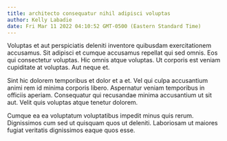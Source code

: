 ```yaml
---
title: architecto consequatur nihil adipisci voluptas
author: Kelly Labadie
date: Fri Mar 11 2022 04:10:52 GMT-0500 (Eastern Standard Time)
---
```

Voluptas et aut perspiciatis deleniti inventore quibusdam exercitationem accusamus. Sit adipisci et cumque accusamus repellat qui sed omnis. Eos qui consectetur voluptas. Hic omnis atque voluptas. Ut corporis est veniam cupiditate at voluptas. Aut neque et.

 Sint hic dolorem temporibus et dolor et a et. Vel qui culpa accusantium animi rem id minima corporis libero. Aspernatur veniam temporibus in officiis aperiam. Consequatur qui recusandae minima accusantium ut sit aut. Velit quis voluptas atque tenetur dolorem.

 Cumque ea ea voluptatum voluptatibus impedit minus quis rerum. Dignissimos cum sed ut quisquam quos ut deleniti. Laboriosam ut maiores fugiat veritatis dignissimos eaque quos esse.